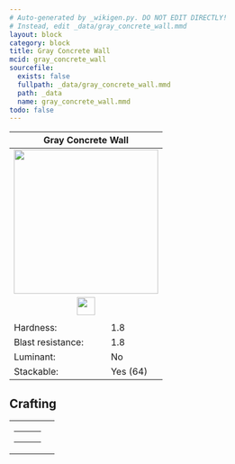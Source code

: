 ```yaml
---
# Auto-generated by _wikigen.py. DO NOT EDIT DIRECTLY!
# Instead, edit _data/gray_concrete_wall.mmd
layout: block
category: block
title: Gray Concrete Wall
mcid: gray_concrete_wall
sourcefile:
  exists: false
  fullpath: _data/gray_concrete_wall.mmd
  path: _data
  name: gray_concrete_wall.mmd
todo: false
---
```


<table class="block-info"><thead><tr>
<th colspan=2>Gray Concrete Wall</th>
</tr></thead><tbody>
<tr><td colspan=2 class="cell-image-big" style="text-align:center"><img onerror="this.src={{ "/img/missing_lg.png" | relative_url | jsonify | escape }}" src="/allotment/img/textures/allotment/gray_concrete_wall.png" width="256" height="256" alt="" class="preview-icon"></td></tr>
<tr><td colspan=2 class="cell-image-small" style="text-align:center"><img onerror="this.src={{ "/img/missing.png" | relative_url | jsonify | escape }}" src="/allotment/img/inventory_textures/allotment/gray_concrete_wall.png" width="32" height="32" alt="" class="inventory-icon"></td></tr>
<tr><td colspan=2 style="text-align:center"><span class="tool-info tool-pickaxe tool-level-1" title="Requires a Wooden/Gold Pickaxe"></span></td></tr>
<tr><td>Hardness:</td><td>1.8</td></tr>
<tr><td>Blast resistance:</td><td>1.8</td></tr>
<tr><td>Luminant:</td><td>No</td></tr>
<tr><td>Stackable:</td><td>Yes (64)</td></tr>
</tbody></table>

## Crafting

<table class="crafting-recipe crafting-shaped"><tbody><tr>
<td><table class="crafting-grid"><tbody>
<tr>
<td>
<span title="Gray Concrete" class="item item-minecraft:gray_concrete item-type-item" style="background-image:url(&quot;/allotment/img/inventory_textures/minecraft/gray_concrete.png&quot;)"></span>
</td>
<td>
<span title="Gray Concrete" class="item item-minecraft:gray_concrete item-type-item" style="background-image:url(&quot;/allotment/img/inventory_textures/minecraft/gray_concrete.png&quot;)"></span>
</td>
<td>
<span title="Gray Concrete" class="item item-minecraft:gray_concrete item-type-item" style="background-image:url(&quot;/allotment/img/inventory_textures/minecraft/gray_concrete.png&quot;)"></span>
</td>
</tr>
<tr>
<td>
<span title="Gray Concrete" class="item item-minecraft:gray_concrete item-type-item" style="background-image:url(&quot;/allotment/img/inventory_textures/minecraft/gray_concrete.png&quot;)"></span>
</td>
<td>
<span title="Gray Concrete" class="item item-minecraft:gray_concrete item-type-item" style="background-image:url(&quot;/allotment/img/inventory_textures/minecraft/gray_concrete.png&quot;)"></span>
</td>
<td>
<span title="Gray Concrete" class="item item-minecraft:gray_concrete item-type-item" style="background-image:url(&quot;/allotment/img/inventory_textures/minecraft/gray_concrete.png&quot;)"></span>
</td>
</tr>
<tr>
<td>
<span class="item item-empty-space"></span>
</td>
<td>
<span class="item item-empty-space"></span>
</td>
<td>
<span class="item item-empty-space"></span>
</td>
</tr>
</tbody></table></td>
<td class="result">
<div class="result-inner">
<div class="result-slot">
<span title="Gray Concrete Wall" class="item item-allotment:gray_concrete_wall" style="background-image:url(&quot;/allotment/img/inventory_textures/allotment/gray_concrete_wall.png&quot;)"></span>
</div>
</div>
</td>
</tr></tbody></table>